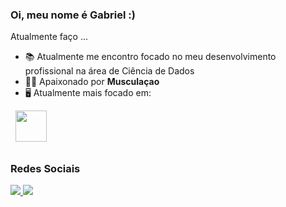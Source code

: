 ### Oi, meu nome é Gabriel :)
Atualmente faço ...        

- 📚 Atualmente me encontro focado no meu desenvolvimento profissional na área de Ciência de Dados 
- 💪🏼 Apaixonado por **Musculaçao**
- 🖥️ Atualmente mais focado em:

<div display="inline">
  &nbsp;&nbsp;<img src="https://cdn.jsdelivr.net/gh/devicons/devicon/icons/r/r-original.svg" width="50" />&nbsp;&nbsp;
</div>

##

### Redes Sociais
<a href="https://www.linkedin.com/in/gabriel-valim/">
  <img src="https://img.shields.io/badge/linkedin-%230077B5.svg?style=for-the-badge&logo=linkedin&logoColor=white">
</a>
<a href="https://www.instagram.com">
  <img src="https://img.shields.io/badge/Instagram-E4405F?style=for-the-badge&logo=instagram&logoColor=white">
</a>
          
